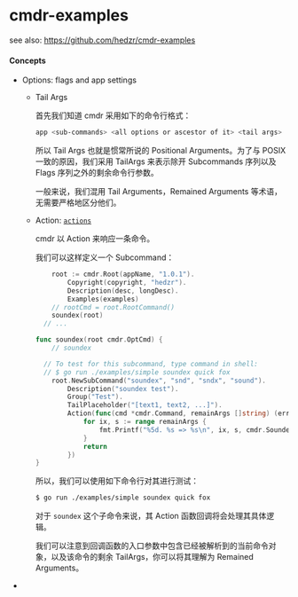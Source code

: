 # cmdr-examples

see also: https://github.com/hedzr/cmdr-examples



#### Concepts

- Options: flags and app settings

  - Tail Args

    首先我们知道 cmdr 采用如下的命令行格式：

    ```bash
    app <sub-commands> <all options or ascestor of it> <tail args>
    ```

    所以 Tail Args 也就是惯常所说的 Positional Arguments。为了与 POSIX 一致的原因，我们采用 TailArgs 来表示除开 Subcommands 序列以及 Flags 序列之外的剩余命令行参数。

    一般来说，我们混用 Tail Arguments，Remained Arguments 等术语，无需要严格地区分他们。

    

  - Action: [`actions`](https://github.com/hedzr/cmdr-examples/tree/master/examples/actions)

    cmdr 以 Action 来响应一条命令。

    我们可以这样定义一个 Subcommand：

    ```go
    	root := cmdr.Root(appName, "1.0.1").
    		Copyright(copyright, "hedzr").
    		Description(desc, longDesc).
    		Examples(examples)
    	// rootCmd = root.RootCommand()
    	soundex(root)
      // ...
    
    func soundex(root cmdr.OptCmd) {
    	// soundex
    
      // To test for this subcommand, type command in shell:
      // $ go run ./examples/simple soundex quick fox
    	root.NewSubCommand("soundex", "snd", "sndx", "sound").
    		Description("soundex test").
    		Group("Test").
    		TailPlaceholder("[text1, text2, ...]").
    		Action(func(cmd *cmdr.Command, remainArgs []string) (err error) {
    			for ix, s := range remainArgs {
    				fmt.Printf("%5d. %s => %s\n", ix, s, cmdr.Soundex(s))
    			}
    			return
    		})
    }
    ```

    所以，我们可以使用如下命令行对其进行测试：

    ```bash
    $ go run ./examples/simple soundex quick fox
    ```

    对于 `soundex` 这个子命令来说，其 Action 函数回调将会处理其具体逻辑。

    我们可以注意到回调函数的入口参数中包含已经被解析到的当前命令对象，以及该命令的剩余 TailArgs，你可以将其理解为 Remained Arguments。

    

- 

